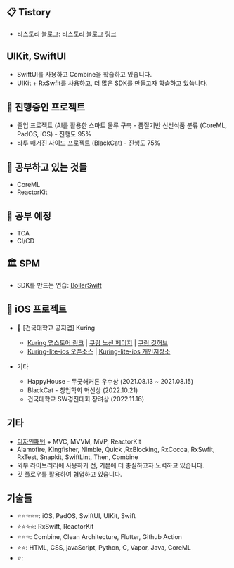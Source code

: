 ## 📋 Tistory
   * 티스토리 블로그: [티스토리 블로그 링크](https://rldd.tistory.com)

## UIKit, SwiftUI
   * SwiftUI를 사용하고 Combine을 학습하고 있습니다.
   * UIKit + RxSwfit를 사용하고, 더 많은 SDK를 만들고자 학습하고 있씁니다.


## 💨 진행중인 프로젝트
  * 졸업 프로젝트 (AI를 활용한 스마트 물류 구축 - 품질기반 신선식품 분류 (CoreML, PadOS, iOS) - 진행도 95%
  * 타투 매거진 사이드 프로젝트 (BlackCat) - 진행도 75%
  
## 🌿 공부하고 있는 것들
  * CoreML
  * ReactorKit

## 🌿 공부 예정
  * TCA
  * CI/CD
  
## 🏛 SPM
   * SDK를 만드는 연습: [BoilerSwift](https://github.com/BoilerSwift)

## 🍎 iOS 프로젝트
* 🔔 [건국대학교 공지앱] Kuring
   * [Kuring 앱스토어 링크](https://apps.apple.com/kr/app/%EC%BF%A0%EB%A7%81-%EA%B1%B4%EA%B5%AD%EB%8C%80%ED%95%99%EA%B5%90-%EA%B3%B5%EC%A7%80%EC%95%B1/id1609873520) | [쿠링 노션 페이지](https://www.notion.so/kuring/a69fdf7ff06848c2aedef1fdcf13ca57) | [쿠링 깃허브](https://github.com/KU-Stacks)
   * [Kuring-lite-ios 오픈소스](https://github.com/KU-Stacks/kuring-lite-ios) | [Kuring-lite-ios 개인저장소](https://github.com/lgvv/kuring-lite-ios)

* 기타
   * HappyHouse - 두굿해커톤 우수상 (2021.08.13 ~ 2021.08.15)
   * BlackCat - 창업학회 혁신상 (2022.10.21)
   * 건국대학교 SW경진대회 장려상 (2022.11.16)

## 기타
  * [디자인패턴](https://github.com/lgvv/DesignPattern) + MVC, MVVM, MVP, ReactorKit
  * Alamofire, Kingfisher, Nimble, Quick ,RxBlocking, RxCocoa, RxSwfit, RxTest, Snapkit, SwiftLint, Then, Combine
  * 외부 라이브러리에 사용하기 전, 기본에 더 충실하고자 노력하고 있습니다.
  * 깃 플로우를 활용하여 협업하고 있습니다.
 
## 기술들
  - ⭐️⭐️⭐️⭐️⭐️: iOS, PadOS, SwiftUI, UIKit, Swift
  - ⭐️⭐️⭐️⭐️: RxSwift, ReactorKit
  - ⭐️⭐️⭐️: Combine, Clean Architecture, Flutter, Github Action
  - ⭐️⭐️: HTML, CSS, javaScript, Python, C, Vapor, Java, CoreML
  - ⭐️: 
